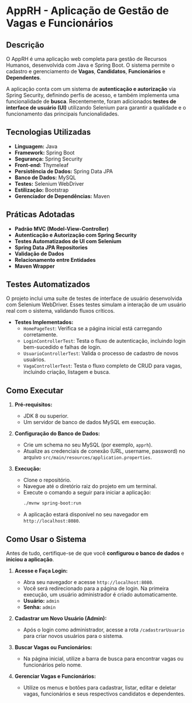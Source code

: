 # AppRH - Aplicação de Gestão de Vagas e Funcionários

## Descrição

O AppRH é uma aplicação web completa para gestão de Recursos Humanos, desenvolvida com Java e Spring Boot. O sistema permite o cadastro e gerenciamento de **Vagas**, **Candidatos**, **Funcionários** e **Dependentes**.

A aplicação conta com um sistema de **autenticação e autorização** via Spring Security, definindo perfis de acesso, e também implementa uma funcionalidade de **busca**. Recentemente, foram adicionados **testes de interface de usuário (UI)** utilizando Selenium para garantir a qualidade e o funcionamento das principais funcionalidades.

## Tecnologias Utilizadas

* **Linguagem:** Java
* **Framework:** Spring Boot
* **Segurança:** Spring Security
* **Front-end:** Thymeleaf
* **Persistência de Dados:** Spring Data JPA
* **Banco de Dados:** MySQL
* **Testes:** Selenium WebDriver
* **Estilização:** Bootstrap
* **Gerenciador de Dependências:** Maven

## Práticas Adotadas

* **Padrão MVC (Model-View-Controller)**
* **Autenticação e Autorização com Spring Security**
* **Testes Automatizados de UI com Selenium**
* **Spring Data JPA Repositories**
* **Validação de Dados**
* **Relacionamento entre Entidades**
* **Maven Wrapper**

## Testes Automatizados

O projeto inclui uma suíte de testes de interface de usuário desenvolvida com Selenium WebDriver. Esses testes simulam a interação de um usuário real com o sistema, validando fluxos críticos.

* **Testes Implementados:**
    * `HomePageTest`: Verifica se a página inicial está carregando corretamente.
    * `LoginControllerTest`: Testa o fluxo de autenticação, incluindo login bem-sucedido e falhas de login.
    * `UsuarioControllerTest`: Valida o processo de cadastro de novos usuários.
    * `VagaControllerTest`: Testa o fluxo completo de CRUD para vagas, incluindo criação, listagem e busca.

## Como Executar

1.  **Pré-requisitos:**
    * JDK 8 ou superior.
    * Um servidor de banco de dados MySQL em execução.

2.  **Configuração do Banco de Dados:**
    * Crie um schema no seu MySQL (por exemplo, `apprh`).
    * Atualize as credenciais de conexão (URL, username, password) no arquivo `src/main/resources/application.properties`.

3.  **Execução:**
    * Clone o repositório.
    * Navegue até o diretório raiz do projeto em um terminal.
    * Execute o comando a seguir para iniciar a aplicação:
        ```bash
        ./mvnw spring-boot:run
        ```
    * A aplicação estará disponível no seu navegador em `http://localhost:8080`.

## Como Usar o Sistema

Antes de tudo, certifique-se de que você **configurou o banco de dados** e **iniciou a aplicação**.

1.  **Acesse e Faça Login:**
    * Abra seu navegador e acesse `http://localhost:8080`.
    * Você será redirecionado para a página de login. Na primeira execução, um usuário administrador é criado automaticamente.
    * **Usuário:** `admin`
    * **Senha:** `admin`

2.  **Cadastrar um Novo Usuário (Admin):**
    * Após o login como administrador, acesse a rota `/cadastrarUsuario` para criar novos usuários para o sistema.

3.  **Buscar Vagas ou Funcionários:**
    * Na página inicial, utilize a barra de busca para encontrar vagas ou funcionários pelo nome.

4.  **Gerenciar Vagas e Funcionários:**
    * Utilize os menus e botões para cadastrar, listar, editar e deletar vagas, funcionários e seus respectivos candidatos e dependentes.
